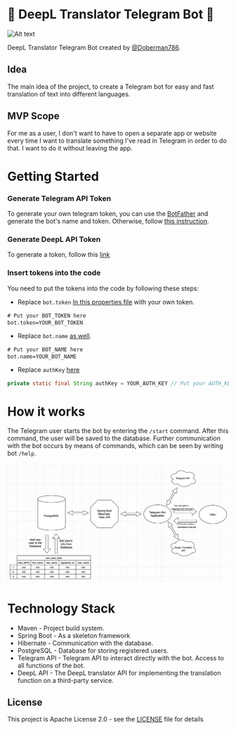 # 🤖 DeepL Translator Telegram Bot 🤖
![Alt text](https://logovectorseek.com/wp-content/uploads/2020/12/deepl-logo-vector.png)

DeepL Translator Telegram Bot created by [@Doberman786](https://github.com/Doberman786).

## Idea
The main idea of the project, to create a Telegram bot for easy and fast translation of text into different languages.

## MVP Scope
For me as a user, I don't want to have to open a separate app or website every time I want to translate something 
I've read in Telegram in order to do that. I want to do it without leaving the app.

# Getting Started
### Generate Telegram API Token
To generate your own telegram token, you can use the [BotFather](https://t.me/botfather) and generate the bot's name and token.
Otherwise, follow [this instruction](https://core.telegram.org/bots/tutorial).

### Generate DeepL API Token
To generate a token, follow this [link](https://www.deepl.com/pro-api?cta=header-pro-api/)

### Insert tokens into the code
You need to put the tokens into the code by following these steps:

- Replace `bot.token` [In this properties file](src/main/resources/application.properties) with your own token.
``` properties
# Put your BOT_TOKEN here
bot.token=YOUR_BOT_TOKEN
```
- Replace `bot.name` [as well](src/main/resources/application.properties).
``` properties
# Put your BOT_NAME here
bot.name=YOUR_BOT_NAME
```
- Replace `authKey` [here](src/main/java/com/telegrambot/deepl/service/TranslateMessageService.java)
``` java
private static final String authKey = YOUR_AUTH_KEY // Put your AUTH_KEY here
```

# How it works
The Telegram user starts the bot by entering the `/start` command. After this command, the user will be saved to the 
database. Further communication with the bot occurs by means of commands, which can be seen by writing bot `/help`.

![HowItWorksImage](image.png)

# Technology Stack
- Maven - Project build system.
- Spring Boot - As a skeleton framework 
- Hibernate - Communication with the database.
- PostgreSQL - Database for storing registered users.
- Telegram API - Telegram API to interact directly with the bot. Access to all functions of the bot.
- DeepL API - The DeepL translator API for implementing the translation function on a third-party service.

## License
This project is Apache License 2.0 - see the [LICENSE](LICENSE) file for details
